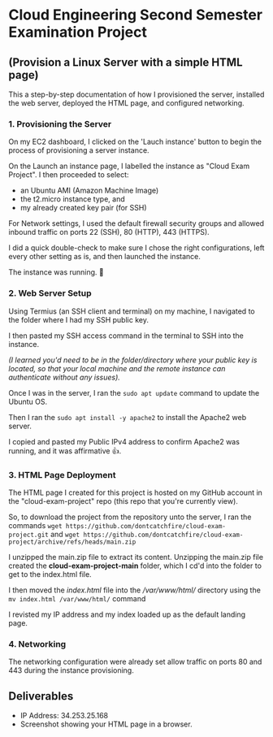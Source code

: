 # Cloud Engineering Second Semester Examination Project

## (Provision a Linux Server with a simple HTML page)

This a step-by-step documentation of how I provisioned the server, installed the web server, deployed the HTML page, and configured networking.

### 1. Provisioning the Server
On my EC2 dashboard, I clicked on the 'Lauch instance' button to begin the process of provisioning a server instance.

On the Launch an instance page, I labelled the instance as "Cloud Exam Project". I then proceeded to select:
- an Ubuntu AMI (Amazon Machine Image)
- the t2.micro instance type, and 
- my already created key pair (for SSH)

For Network settings, I used the default firewall security groups and allowed inbound traffic on ports 22 (SSH), 80 (HTTP), 443 (HTTPS).

I did a quick double-check to make sure I chose the right configurations, left every other setting as is, and then launched the instance.

The instance was running. 🥳

### 2. Web Server Setup
Using Termius (an SSH client and terminal) on my machine, I navigated to the folder where I had my SSH public key.

I then pasted my SSH access command in the terminal to SSH into the instance.

_(I learned you'd need to be in the folder/directory where your public key is located, so that your local machine and the remote instance can authenticate without any issues)._

Once I was in the server, I ran the `sudo apt update` command to update the Ubuntu OS.

Then I ran the `sudo apt install -y apache2` to install the Apache2 web server.

I copied and pasted my Public IPv4 address to confirm Apache2 was running, and it was affirmative 👍.

### 3. HTML Page Deployment
The HTML page I created for this project is hosted on my GitHub account in the "cloud-exam-project" repo (this repo that you're currently view). 

So, to download the project from the repository unto the server, I ran the commands 
`wget https://github.com/dontcatchfire/cloud-exam-project.git` and `wget https://github.com/dontcatchfire/cloud-exam-project/archive/refs/heads/main.zip`

I unzipped the main.zip file to extract its content. Unzipping the main.zip file created the **cloud-exam-project-main** folder, which  I cd'd into the folder to get to the index.html file.

I then moved the *index.html* file into the */var/www/html/* directory using the `mv index.html /var/www/html/` command 

I revisted my IP address and my index loaded up as the default landing page. 

### 4. Networking
The networking configuration were already set allow traffic on ports 80 and 443 during the instance provisioning. 

## Deliverables 
* IP Address: 34.253.25.168
* Screenshot showing your HTML page in a browser.
![]()

